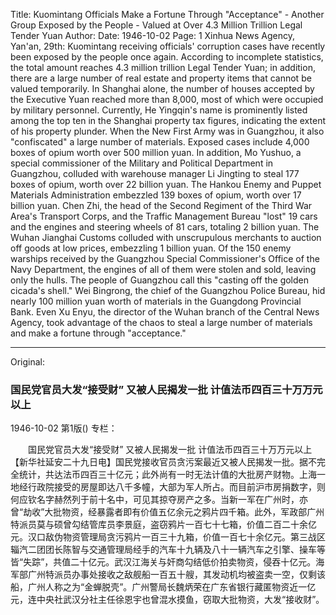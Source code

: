 Title: Kuomintang Officials Make a Fortune Through "Acceptance" - Another Group Exposed by the People - Valued at Over 4.3 Million Trillion Legal Tender Yuan
Author:
Date: 1946-10-02
Page: 1
Xinhua News Agency, Yan'an, 29th: Kuomintang receiving officials' corruption cases have recently been exposed by the people once again. According to incomplete statistics, the total amount reaches 4.3 million trillion Legal Tender Yuan; in addition, there are a large number of real estate and property items that cannot be valued temporarily. In Shanghai alone, the number of houses accepted by the Executive Yuan reached more than 8,000, most of which were occupied by military personnel. Currently, He Yingqin's name is prominently listed among the top ten in the Shanghai property tax figures, indicating the extent of his property plunder. When the New First Army was in Guangzhou, it also "confiscated" a large number of materials. Exposed cases include 4,000 boxes of opium worth over 500 million yuan. In addition, Mo Yushuo, a special commissioner of the Military and Political Department in Guangzhou, colluded with warehouse manager Li Jingting to steal 177 boxes of opium, worth over 22 billion yuan. The Hankou Enemy and Puppet Materials Administration embezzled 139 boxes of opium, worth over 17 billion yuan. Chen Zhi, the head of the Second Regiment of the Third War Area's Transport Corps, and the Traffic Management Bureau "lost" 19 cars and the engines and steering wheels of 81 cars, totaling 2 billion yuan. The Wuhan Jianghai Customs colluded with unscrupulous merchants to auction off goods at low prices, embezzling 1 billion yuan. Of the 150 enemy warships received by the Guangzhou Special Commissioner's Office of the Navy Department, the engines of all of them were stolen and sold, leaving only the hulls. The people of Guangzhou call this "casting off the golden cicada's shell." Wei Bingrong, the chief of the Guangzhou Police Bureau, hid nearly 100 million yuan worth of materials in the Guangdong Provincial Bank. Even Xu Enyu, the director of the Wuhan branch of the Central News Agency, took advantage of the chaos to steal a large number of materials and make a fortune through "acceptance."



<hr /> 

Original: 


### 国民党官员大发“接受财”  又被人民揭发一批  计值法币四百三十万万元以上

1946-10-02
第1版()
专栏：

　　国民党官员大发“接受财”
    又被人民揭发一批
    计值法币四百三十万万元以上
    【新华社延安二十九日电】国民党接收官员贪污案最近又被人民揭发一批。据不完全统计，共达法币四百三十亿元；此外尚有一时无法计值的大批房产财物。上海一地经行政院接受的房屋即达八千多幢，大部为军人所占。而目前沪市房捐数字，则何应钦名字赫然列于前十名中，可见其掠夺房产之多。当新一军在广州时，亦曾“劫收”大批物资，经暴露者即有价值五亿余元之鸦片四千箱。此外，军政部广州特派员莫与硕曾勾结管库员李景庭，盗窃鸦片一百七十七箱，价值二百二十余亿元。汉口敌伪物资管理局贪污鸦片一百三十九箱，价值一百七十余亿元。第三战区辎汽二团团长陈智与交通管理局经手的汽车十九辆及八十一辆汽车之引擎、操车等皆“失踪”，共值二十亿元。武汉江海关与奸商勾结低价拍卖物资，侵吞十亿元。海军部广州特派员办事处接收之敌舰船一百五十艘，其发动机均被盗卖一空，仅剩该船，广州人称之为“金蝉脱壳”。广州警局长魏炳荣在广东省银行藏匿物资近一亿元，连中央社武汉分社主任徐恩宇也曾混水摸鱼，窃取大批物资，大发“接收财”。
